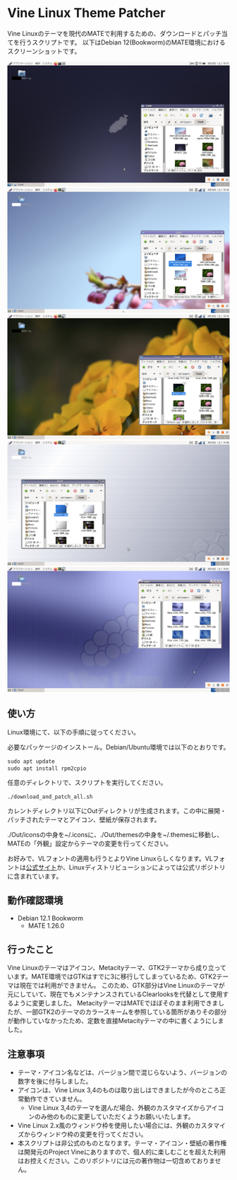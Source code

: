 Vine Linux Theme Patcher
==================================
Vine Linuxのテーマを現代のMATEで利用するための、ダウンロードとパッチ当てを行うスクリプトです。
以下はDebian 12(Bookworm)のMATE環境におけるスクリーンショットです。

![Vine Linux 6.x風](images/vl6.jpg)
![Vine Linux 5.x風](images/vl5.jpg)
![Vine Linux 4.x風](images/vl4.jpg)
![Vine Linux 3.x風](images/vl3.jpg)
![Vine Linux 2.x風](images/vl2.jpg)

使い方
----------------------------------
Linux環境にて、以下の手順に従ってください。

必要なパッケージのインストール。Debian/Ubuntu環境では以下のとおりです。
```
sudo apt update
sudo apt install rpm2cpio
```

任意のディレクトリで、スクリプトを実行してください。
```
./download_and_patch_all.sh
```

カレントディレクトリ以下にOutディレクトリが生成されます。この中に展開・パッチされたテーマとアイコン、壁紙が保存されます。

./Out/iconsの中身を~/.iconsに、./Out/themesの中身を~/.themesに移動し、MATEの「外観」設定からテーマの変更を行ってください。

お好みで、VLフォントの適用も行うとよりVine Linuxらしくなります。VLフォントは[公式サイト](http://vlgothic.dicey.org/)か、Linuxディストリビューションによっては公式リポジトリに含まれています。


動作確認環境
----------------------------------
* Debian 12.1 Bookworm
    * MATE 1.26.0

行ったこと
----------------------------------
Vine Linuxのテーマはアイコン、Metacityテーマ、GTK2テーマから成り立っています。MATE環境ではGTKはすでに3に移行してしまっているため、GTK2テーマは現在では利用ができません。
このため、GTK部分はVine Linuxのテーマが元にしていて、現在でもメンテナンスされているClearlooksを代替として使用するように変更しました。
MetacityテーマはMATEでほぼそのまま利用できましたが、一部GTK2のテーマのカラースキームを参照している箇所がありその部分が動作していなかったため、定数を直接Metacityテーマの中に書くようにしました。


注意事項
----------------------------------
* テーマ・アイコン名などは、バージョン間で混じらないよう、バージョンの数字を後に付与しました。
* アイコンは、Vine Linux 3,4のものは取り出しはできましたが今のところ正常動作できていません。
    * Vine Linux 3,4のテーマを選んだ場合、外観のカスタマイズからアイコンのみ他のものに変更していただくようお願いいたします。
* Vine Linux 2.x風のウィンドウ枠を使用したい場合には、外観のカスタマイズからウィンドウ枠の変更を行ってください。
* 本スクリプトは非公式のものとなります。テーマ・アイコン・壁紙の著作権は開発元のProject Vineにありますので、個人的に楽しむことを超えた利用はお控えください。このリポジトリには元の著作物は一切含めておりません。
